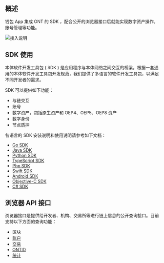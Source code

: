 
## 概述
钱包 App 集成 ONT 的 SDK ，配合公开的浏览器接口后就能实现数字资产操作，账号管理等功能。

![接入说明](https://raw.githubusercontent.com/ontio/documentation/master/dev-website-docs/assets/integration/sdk.png)

## SDK 使用
本体软件开发工具包 ( SDK ) 是应用程序与本体网络之间交互的桥梁。根据一套通用的本体软件开发工具包开发规范，我们提供了多语言的软件开发工具包，以满足不同开发者的需求。

SDK 可以提供如下功能：
-  与链交互
-  账号
-  数字资产，包括原生资产和 OEP4、OEP5、OEP8 资产
-  数字身份
-  节点质押

各语言的 SDK 安装说明和使用说明请参考如下文档：

- [Go SDK](http://dev-docs.ont.io/#/docs-cn/SDKs/01-go-sdk)
- [Java SDK](http://dev-docs.ont.io/#/docs-cn/SDKs/02-java-sdk)
- [Python SDK](http://dev-docs.ont.io/#/docs-cn/SDKs/03-python-sdk)
- [TypeScript SDK](http://dev-docs.ont.io/#/docs-cn/SDKs/04-ts-sdk)
- [Php SDK](http://dev-docs.ont.io/#/docs-cn/SDKs/05-php-sdk)
- [Swift SDK](http://dev-docs.ont.io/#/docs-cn/SDKs/06-swift-sdk)
- [Android SDK](http://dev-docs.ont.io/#/docs-cn/SDKs/07-android-sdk)
- [Objective-C SDK](http://dev-docs.ont.io/#/docs-cn/SDKs/08-objective-c-sdk)
- [C# SDK](http://dev-docs.ont.io/#/docs-cn/SDKs/08-objective-csharp-sdk)

## 浏览器 API 接口

浏览器接口是提供给开发者、机构、交易所等进行链上信息的公开查询接口。目前支持以下方面的查询功能：

- [区块](http://dev-docs.ont.io/#/docs-cn/explorer/blocks)
- [账户](http://dev-docs.ont.io/#/docs-cn/explorer/accounts)
- [交易](http://dev-docs.ont.io/#/docs-cn/explorer/transactions)
- [ONTID](http://dev-docs.ont.io/#/docs-cn/explorer/ontid)
- [统计](http://dev-docs.ont.io/#/docs-cn/explorer/statistics)
